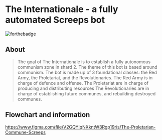 # The Internationale - a fully automated Screeps bot
![forthebadge](https://i.ibb.co/sCKMtvq/Group-1-6.png)

## About

> The goal of The Internationale is to establish a fully autonomous communism zone in shard 2.
> The theme of this bot is based around communism.
> The bot is made up of 3 foundational classes: the Red Army, the Proletariat, and the Revolutionaries.
> The Red Army is in charge of defence and offense.
> The Proletariat are in charge of producing and distributing resources
> The Revolutionaries are in charge of establishing future communes, and rebuilding destroyed communes.


## Flowchart and information

https://www.figma.com/file/V2GQYIqNXkntW3Rgp19ris/The-Proletarian-Commune-Screeps
